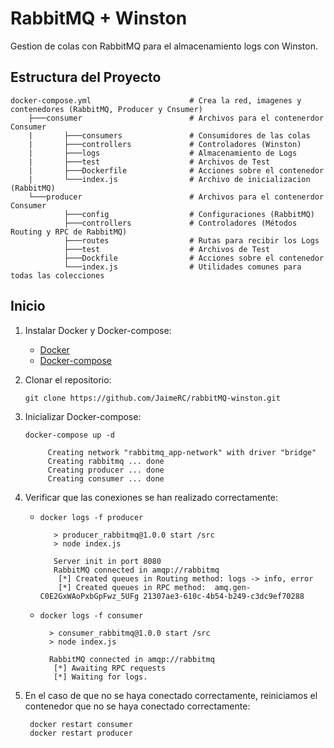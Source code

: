# RabbitMQ + Winston

Gestion de colas con RabbitMQ para el almacenamiento logs con Winston. 

## Estructura del Proyecto

    docker-compose.yml                      # Crea la red, imagenes y contenedores (RabbitMQ, Producer y Cnsumer)
        ├───consumer                        # Archivos para el contenerdor Consumer
        |       ├───consumers               # Consumidores de las colas
        |       ├───controllers             # Controladores (Winston)
        |       ├───logs                    # Almacenamiento de Logs
        |       ├───test                    # Archivos de Test
        |       ├───Dockerfile              # Acciones sobre el contenedor
        |       └───index.js                # Archivo de inicializacion (RabbitMQ)
        └───producer                        # Archivos para el contenerdor Consumer
                ├───config                  # Configuraciones (RabbitMQ)
                ├───controllers             # Controladores (Métodos Routing y RPC de RabbitMQ)
                ├───routes                  # Rutas para recibir los Logs
                ├───test                    # Archivos de Test
                ├───Dockfile                # Acciones sobre el contenedor
                └───index.js                # Utilidades comunes para todas las colecciones

## Inicio

1. Instalar Docker y Docker-compose:
    - [Docker](https://docs.docker.com/docker-for-mac/install/)
    - [Docker-compose](https://docs.docker.com/compose/install/)
    
2. Clonar el repositorio:
            
    `git clone https://github.com/JaimeRC/rabbitMQ-winston.git`
    
3. Inicializar Docker-compose:

    `docker-compose up -d`
    
            Creating network "rabbitmq_app-network" with driver "bridge"
            Creating rabbitmq ... done
            Creating producer ... done
            Creating consumer ... done

    
4. Verificar que las conexiones se han realizado correctamente:

   - `docker logs -f producer`
       
            > producer_rabbitmq@1.0.0 start /src
            > node index.js
            
            Server init in port 8080
            RabbitMQ connected in amqp://rabbitmq
             [*] Created queues in Routing method: logs -> info, error
             [*] Created queues in RPC method:  amq.gen-C0E2GxWAoPxbGpFwz_5UFg 21307ae3-610c-4b54-b249-c3dc9ef70288
            
   - `docker logs -f consumer`
   
           > consumer_rabbitmq@1.0.0 start /src
           > node index.js
           
           RabbitMQ connected in amqp://rabbitmq
            [*] Awaiting RPC requests
            [*] Waiting for logs.
 
5. En el caso de que no se haya conectado correctamente, reiniciamos el contenedor que no se haya conectado correctamente:

        docker restart consumer 
        docker restart producer 


        
